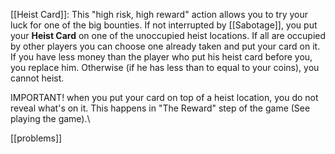 [[Heist Card]]: This "high risk, high reward" action allows you to try your luck for one of the big bounties. If not interrupted by [[Sabotage]], you put your **Heist Card** on one of the unoccupied heist locations. If all are occupied by other players you can choose one already taken and put your card on it. If you have less money than the player who put his heist card before you, you replace him. Otherwise (if he has less than to equal to your coins), you cannot heist.

IMPORTANT! when you put your card on top of a heist location, you do not reveal what's on it. This happens in "The Reward" step of the game (See playing the game).\



[[problems]]